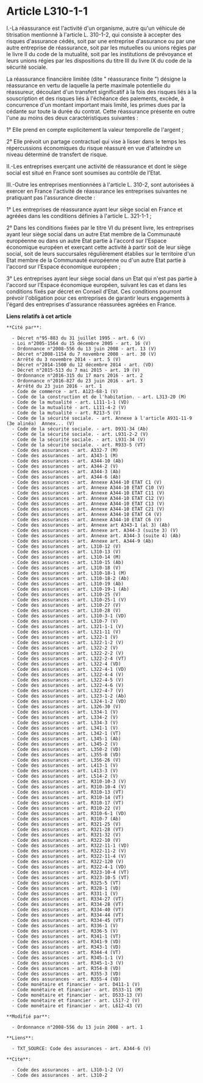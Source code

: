 # Article L310-1-1

I.-La réassurance est l'activité d'un organisme, autre qu'un véhicule de titrisation mentionné à l'article L. 310-1-2, qui
consiste à accepter des risques d'assurance cédés, soit par une entreprise d'assurance ou par une autre entreprise de
réassurance, soit par les mutuelles ou unions régies par le livre II du code de la mutualité, soit par les institutions de
prévoyance et leurs unions régies par les dispositions du titre III du livre IX du code de la sécurité sociale. 

La réassurance financière limitée (dite " réassurance finite ") désigne la réassurance en vertu de laquelle la perte maximale
potentielle du réassureur, découlant d'un transfert significatif à la fois des risques liés à la souscription et des risques
liés à l'échéance des paiements, excède, à concurrence d'un montant important mais limité, les primes dues par la cédante sur
toute la durée du contrat. Cette réassurance présente en outre l'une au moins des deux caractéristiques suivantes : 

1° Elle prend en compte explicitement la valeur temporelle de l'argent ; 

2° Elle prévoit un partage contractuel qui vise à lisser dans le temps les répercussions économiques du risque réassuré en
vue d'atteindre un niveau déterminé de transfert de risque. 

II.-Les entreprises exerçant une activité de réassurance et dont le siège social est situé en France sont soumises au
contrôle de l'Etat. 

III.-Outre les entreprises mentionnées à l'article L. 310-2, sont autorisées à exercer en France l'activité de réassurance
les entreprises suivantes ne pratiquant pas l'assurance directe : 

1° Les entreprises de réassurance ayant leur siège social en France et agréées dans les conditions définies à l'article L.
321-1-1 ; 

2° Dans les conditions fixées par le titre VI du présent livre, les entreprises ayant leur siège social dans un autre Etat
membre de la Communauté européenne ou dans un autre Etat partie à l'accord sur l'Espace économique européen et exerçant cette
activité à partir soit de leur siège social, soit de leurs succursales régulièrement établies sur le territoire d'un Etat
membre de la Communauté européenne ou d'un autre Etat partie à l'accord sur l'Espace économique européen ; 

3° Les entreprises ayant leur siège social dans un Etat qui n'est pas partie à l'accord sur l'Espace économique européen,
suivant les cas et dans les conditions fixés par décret en Conseil d'Etat. Ces conditions pourront prévoir l'obligation pour
ces entreprises de garantir leurs engagements à l'égard des entreprises d'assurance réassurées agréées en France.

**Liens relatifs à cet article**

	**Cité par**:

	  - Décret n°95-883 du 31 juillet 1995 - art. 6 (V)
	  - Loi n°2005-1564 du 15 décembre 2005 - art. 16 (V)
	  - Ordonnance n°2008-556 du 13 juin 2008 - art. 13 (V)
	  - Décret n°2008-1154 du 7 novembre 2008 - art. 30 (V)
	  - Arrêté du 3 novembre 2014 - art. 5 (V)
	  - Décret n°2014-1500 du 12 décembre 2014 - art. (VD)
	  - Décret n°2015-513 du 7 mai 2015 - art. 19 (V)
	  - Ordonnance n°2016-315 du 17 mars 2016 - art. 2
	  - Ordonnance n°2016-827 du 23 juin 2016 - art. 3
	  - Arrêté du 23 juin 2016 - art. 1
	  - Code de commerce - art. A123-68-1 (V)
	  - Code de la construction et de l'habitation. - art. L313-20 (M)
	  - Code de la mutualité - art. L111-1-1 (VD)
	  - Code de la mutualité - art. L111-4-2 (V)
	  - Code de la mutualité - art. R213-5 (V)
	  - Code de la sécurité sociale. - art. Annexe à l'article A931-11-9 (3e alinéa)  Annex... (V)
	  - Code de la sécurité sociale. - art. D931-34 (Ab)
	  - Code de la sécurité sociale. - art. L931-2-2 (V)
	  - Code de la sécurité sociale. - art. L931-34 (V)
	  - Code de la sécurité sociale. - art. R933-5 (VT)
	  - Code des assurances - art. A332-7 (M)
	  - Code des assurances - art. A343-1 (M)
	  - Code des assurances - art. A344-10 (Ab)
	  - Code des assurances - art. A344-2 (V)
	  - Code des assurances - art. A344-3 (Ab)
	  - Code des assurances - art. A344-6 (Ab)
	  - Code des assurances - art. Annexe A344-10 ETAT C1 (V)
	  - Code des assurances - art. Annexe A344-10 ETAT C10 (V)
	  - Code des assurances - art. Annexe A344-10 ETAT C11 (V)
	  - Code des assurances - art. Annexe A344-10 ETAT C12 (V)
	  - Code des assurances - art. Annexe A344-10 ETAT C13 (V)
	  - Code des assurances - art. Annexe A344-10 ETAT C21 (V)
	  - Code des assurances - art. Annexe A344-10 ETAT C4 (V)
	  - Code des assurances - art. Annexe A344-10 ETAT C6 (V)
	  - Code des assurances - art. Annexe art A343-1 (al 3) (Ab)
	  - Code des assurances - art. Annexe art. A344-3 (suite 3) (V)
	  - Code des assurances - art. Annexe art. A344-3 (suite 4) (Ab)
	  - Code des assurances - art. Annexe art. A344-9 (Ab)
	  - Code des assurances - art. L310-12 (V)
	  - Code des assurances - art. L310-13 (V)
	  - Code des assurances - art. L310-14 (M)
	  - Code des assurances - art. L310-15 (Ab)
	  - Code des assurances - art. L310-18 (V)
	  - Code des assurances - art. L310-18-1 (M)
	  - Code des assurances - art. L310-18-2 (Ab)
	  - Code des assurances - art. L310-19 (Ab)
	  - Code des assurances - art. L310-19-1 (Ab)
	  - Code des assurances - art. L310-25 (V)
	  - Code des assurances - art. L310-25-1 (V)
	  - Code des assurances - art. L310-27 (V)
	  - Code des assurances - art. L310-28 (V)
	  - Code des assurances - art. L310-3-1 (VD)
	  - Code des assurances - art. L310-7 (V)
	  - Code des assurances - art. L321-1-1 (V)
	  - Code des assurances - art. L321-11 (V)
	  - Code des assurances - art. L322-1 (V)
	  - Code des assurances - art. L322-1-2 (V)
	  - Code des assurances - art. L322-2 (V)
	  - Code des assurances - art. L322-2-2 (V)
	  - Code des assurances - art. L322-2-4 (VT)
	  - Code des assurances - art. L322-4 (VD)
	  - Code des assurances - art. L322-4-1 (VD)
	  - Code des assurances - art. L322-4-4 (V)
	  - Code des assurances - art. L322-4-5 (V)
	  - Code des assurances - art. L322-4-6 (V)
	  - Code des assurances - art. L322-4-7 (V)
	  - Code des assurances - art. L323-1-2 (Ab)
	  - Code des assurances - art. L324-1-2 (VD)
	  - Code des assurances - art. L326-30 (V)
	  - Code des assurances - art. L334-1 (V)
	  - Code des assurances - art. L334-2 (V)
	  - Code des assurances - art. L334-3 (V)
	  - Code des assurances - art. L341-1 (V)
	  - Code des assurances - art. L342-1 (VT)
	  - Code des assurances - art. L345-1 (Ab)
	  - Code des assurances - art. L345-2 (V)
	  - Code des assurances - art. L350-2 (VD)
	  - Code des assurances - art. L355-8 (VD)
	  - Code des assurances - art. L356-26 (V)
	  - Code des assurances - art. L413-1 (V)
	  - Code des assurances - art. L413-3 (V)
	  - Code des assurances - art. L514-2 (V)
	  - Code des assurances - art. R310-10-3 (V)
	  - Code des assurances - art. R310-10-4 (V)
	  - Code des assurances - art. R310-13 (VT)
	  - Code des assurances - art. R310-14 (VT)
	  - Code des assurances - art. R310-17 (VT)
	  - Code des assurances - art. R310-22 (V)
	  - Code des assurances - art. R310-6-1 (VD)
	  - Code des assurances - art. R310-7 (Ab)
	  - Code des assurances - art. R321-25 (V)
	  - Code des assurances - art. R321-28 (VT)
	  - Code des assurances - art. R321-32 (V)
	  - Code des assurances - art. R322-10 (V)
	  - Code des assurances - art. R322-11-1 (VD)
	  - Code des assurances - art. R322-11-2 (V)
	  - Code des assurances - art. R322-11-4 (V)
	  - Code des assurances - art. R322-120 (V)
	  - Code des assurances - art. R322-4-1 (VD)
	  - Code des assurances - art. R323-10-4 (VT)
	  - Code des assurances - art. R323-10-5 (VT)
	  - Code des assurances - art. R325-5 (VT)
	  - Code des assurances - art. R328-1 (VD)
	  - Code des assurances - art. R331-1 (V)
	  - Code des assurances - art. R334-27 (VT)
	  - Code des assurances - art. R334-28 (VT)
	  - Code des assurances - art. R334-40 (VT)
	  - Code des assurances - art. R334-44 (VT)
	  - Code des assurances - art. R334-45 (VT)
	  - Code des assurances - art. R336-1 (V)
	  - Code des assurances - art. R336-5 (V)
	  - Code des assurances - art. R341-1 (VT)
	  - Code des assurances - art. R341-9 (VD)
	  - Code des assurances - art. R343-1 (VD)
	  - Code des assurances - art. R344-4 (VT)
	  - Code des assurances - art. R345-1-1 (V)
	  - Code des assurances - art. R345-1-3 (V)
	  - Code des assurances - art. R354-8 (VD)
	  - Code des assurances - art. R355-3 (VD)
	  - Code des assurances - art. R355-4 (VD)
	  - Code monétaire et financier - art. D411-1 (V)
	  - Code monétaire et financier - art. D533-11 (M)
	  - Code monétaire et financier - art. D533-13 (V)
	  - Code monétaire et financier - art. L517-2 (V)
	  - Code monétaire et financier - art. L612-43 (V)

	**Modifié par**:

	  - Ordonnance n°2008-556 du 13 juin 2008 - art. 1

	**Liens**:

	  - TXT_SOURCE: Code des assurances - art. A344-6 (V)

	**Cite**:

	  - Code des assurances - art. L310-1-2 (V)
	  - Code des assurances - art. L310-2
